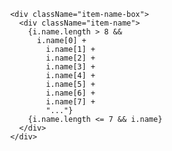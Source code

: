                 <div className="item-name-box">
                  <div className="item-name">
                    {i.name.length > 8 &&
                      i.name[0] +
                        i.name[1] +
                        i.name[2] +
                        i.name[3] +
                        i.name[4] +
                        i.name[5] +
                        i.name[6] +
                        i.name[7] +
                        "..."}
                    {i.name.length <= 7 && i.name}
                  </div>
                </div>